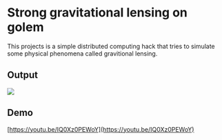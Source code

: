 # Strong gravitational lensing on golem
This projects is a simple distributed computing hack that tries to simulate some physical phenomena called gravitional lensing.  
## Output  
![](https://github.com/rezahsnz/golemized-strong-gravitational-lense/raw/main/galaxy.gif)

## Demo  
[https://youtu.be/IQ0Xz0PEWoY](https://youtu.be/IQ0Xz0PEWoY)
